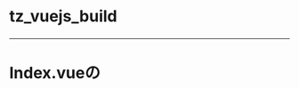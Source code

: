 ### 
# tz_vuejs_build
### 

---

# Index.vueの<script>部分での書き方とindex.htmlの<script>部分での書き方

には、いくつかの重要な違いがあります。これらの違いは、主にVueコンポーネントの仕組みと通常のJavaScriptファイルの違いから生じています。以下に、それぞれの例とその違いを説明します。

# Index.vue の <script> 部分の書き方
```
<script>
export default {
  data() {
    return {
      intervalId: null,
      currentIndex: 0
    };
  },
  methods: {
    startColorChangeInterval() {
      clearInterval(this.intervalId);
      this.currentIndex = 0;
      this.intervalId = setInterval(this.changeColor, 1000);
    },
    changeColor() {
      // ここに色を変更するロジックを書く
    }
  }
};
</script>
```
### 特徴:
Vueコンポーネント: このコードはVueコンポーネントの一部であり、Vueのオブジェクト構文を使用しています。dataメソッド、methodsオブジェクトなどが含まれています。
再活動データ: dataメソッドで返されるオブジェクト内の変数は、コンポーネントインスタンスごとに独立しています（this.intervalId、this.currentIndex）。
thisの利用: メソッド内でthisを使用して、インスタンスのデータプロパティや他のメソッドにアクセスします。

# index.html の <script> 部分の書き方
```
<!DOCTYPE html>
<html>
<head>
  <title>Color Change</title>
</head>
<body>
  <script>
    let intervalId = null;
    let currentIndex = 0;

    function startColorChangeInterval() {
      clearInterval(intervalId);
      currentIndex = 0;
      intervalId = setInterval(changeColor, 1000);
    }

    function changeColor() {
      // ここに色を変更するロジックを書く
    }
  </script>
</body>
</html>
```
### 特徴:
グローバルスコープ: 変数intervalIdやcurrentIndexはグローバルスコープにあり、ページ全体で共有されます。
関数宣言: 通常のJavaScript関数として宣言されています（functionキーワード）。
thisの利用なし: グローバルスコープの変数に直接アクセスするため、thisは使用されていません。

### なぜ違うのか？
コンポーネントベース vs グローバルスコープ:

Index.vue: Vue.jsのコンポーネントシステムを使用しているため、データやメソッドはコンポーネントインスタンスに関連付けられています。これにより、データのカプセル化と再利用性が向上します。
index.html: 通常のHTMLファイルでは、スクリプトはグローバルスコープで実行されます。これは、小規模なスクリプトや単純なページには便利ですが、スコープの管理が難しくなることがあります。

### this の使用:
```
Index.vue: thisはVueコンポーネントのインスタンスを指し、コンポーネントのデータやメソッドにアクセスするために使用されます。
index.html: グローバルスコープのため、thisを使用する必要はなく、直接変数にアクセスします。
```
### 構造と可読性:
```
Index.vue: Vueコンポーネントは、HTML、JavaScript、CSSを1つのファイルにまとめて管理しやすくし、コードの可読性と再利用性を向上させます。
index.html: 通常のHTMLファイルは、スクリプトが他のHTMLやCSSから分離されているため、特定の部分を理解するためにファイル全体を確認する必要があります。
```
# まとめ
これらの違いは、Vue.jsのコンポーネントベースのアーキテクチャと、通常のJavaScriptファイルのグローバルスコープによる動作の違いに起因しています。Vue.jsを使用することで、データのカプセル化や再利用性が向上し、大規模なアプリケーションでも管理が容易になります。
